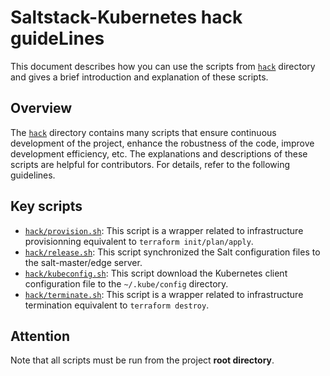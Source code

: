 # Saltstack-Kubernetes hack guideLines

This document describes how you can use the scripts from [`hack`](.) directory
and gives a brief introduction and explanation of these scripts.

## Overview

The [`hack`](.) directory contains many scripts that ensure continuous development of the project,
enhance the robustness of the code, improve development efficiency, etc.
The explanations and descriptions of these scripts are helpful for contributors.
For details, refer to the following guidelines.

## Key scripts

* [`hack/provision.sh`](provision.sh): This script is a wrapper related to infrastructure provisionning equivalent to `terraform init/plan/apply`.
* [`hack/release.sh`](release.sh): This script synchronized the Salt configuration files to the salt-master/edge server.
* [`hack/kubeconfig.sh`](kubeconfig.sh): This script download the Kubernetes client configuration file to the `~/.kube/config` directory.
* [`hack/terminate.sh`](terminate.sh): This script is a wrapper related to infrastructure termination equivalent to `terraform destroy`.

## Attention

Note that all scripts must be run from the project **root directory**.
